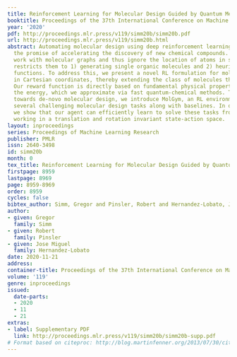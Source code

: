 ```yaml
---
title: Reinforcement Learning for Molecular Design Guided by Quantum Mechanics
booktitle: Proceedings of the 37th International Conference on Machine Learning
year: '2020'
pdf: http://proceedings.mlr.press/v119/simm20b/simm20b.pdf
url: http://proceedings.mlr.press/v119/simm20b.html
abstract: Automating molecular design using deep reinforcement learning (RL) holds
  the promise of accelerating the discovery of new chemical compounds. Existing approaches
  work with molecular graphs and thus ignore the location of atoms in space, which
  restricts them to 1) generating single organic molecules and 2) heuristic reward
  functions. To address this, we present a novel RL formulation for molecular design
  in Cartesian coordinates, thereby extending the class of molecules that can be built.
  Our reward function is directly based on fundamental physical properties such as
  the energy, which we approximate via fast quantum-chemical methods. To enable progress
  towards de-novo molecular design, we introduce MolGym, an RL environment comprising
  several challenging molecular design tasks along with baselines. In our experiments,
  we show that our agent can efficiently learn to solve these tasks from scratch by
  working in a translation and rotation invariant state-action space.
layout: inproceedings
series: Proceedings of Machine Learning Research
publisher: PMLR
issn: 2640-3498
id: simm20b
month: 0
tex_title: Reinforcement Learning for Molecular Design Guided by Quantum Mechanics
firstpage: 8959
lastpage: 8969
page: 8959-8969
order: 8959
cycles: false
bibtex_author: Simm, Gregor and Pinsler, Robert and Hernandez-Lobato, Jose Miguel
author:
- given: Gregor
  family: Simm
- given: Robert
  family: Pinsler
- given: Jose Miguel
  family: Hernandez-Lobato
date: 2020-11-21
address: 
container-title: Proceedings of the 37th International Conference on Machine Learning
volume: '119'
genre: inproceedings
issued:
  date-parts:
  - 2020
  - 11
  - 21
extras:
- label: Supplementary PDF
  link: http://proceedings.mlr.press/v119/simm20b/simm20b-supp.pdf
# Format based on citeproc: http://blog.martinfenner.org/2013/07/30/citeproc-yaml-for-bibliographies/
---
```

